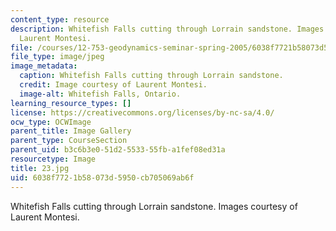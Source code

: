 ```yaml
---
content_type: resource
description: Whitefish Falls cutting through Lorrain sandstone. Images courtesy of
  Laurent Montesi.
file: /courses/12-753-geodynamics-seminar-spring-2005/6038f7721b58073d5950cb705069ab6f_23.jpg
file_type: image/jpeg
image_metadata:
  caption: Whitefish Falls cutting through Lorrain sandstone.
  credit: Image courtesy of Laurent Montesi.
  image-alt: Whitefish Falls, Ontario.
learning_resource_types: []
license: https://creativecommons.org/licenses/by-nc-sa/4.0/
ocw_type: OCWImage
parent_title: Image Gallery
parent_type: CourseSection
parent_uid: b3c6b3e0-51d2-5533-55fb-a1fef08ed31a
resourcetype: Image
title: 23.jpg
uid: 6038f772-1b58-073d-5950-cb705069ab6f
---
```

Whitefish Falls cutting through Lorrain sandstone. Images courtesy of Laurent Montesi.